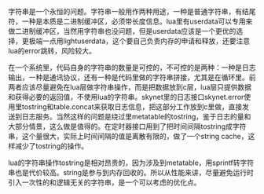   字符串是一个永恒的问题。字符串一般用作两种用途，一种是普通字符串，有结尾符，一种是本质是二进制缓冲区，必须带长度信息。lua里有userdata可以专用来做二进制缓冲区，当然用字符串也没问题，但是userdata应该是一个更优的选择，更极端一点用lightuserdata，这个要自己负责内存的申请和释放，还要注意lua的error跳转，风险较大。
  
  在一个系统里，代码自身的字符串的数量是可控的，不可控的是两种：一种是日志输出，一种是通讯协议，还有一种是代码里做的字符串拼接，尤其是在循环里。前两者应该尽量避免在lua层做字符串操作，而是把数据放到c层，lua层只提供数据和获得必要的返回值，不使用lua的字符串。skynet里的日志接口skynet.error使用里tostring和table.concat来获取日志信息，把这部分工作放到c里做，直接发送到日志服务。当然这样的问题是绕过里metatable的tostring，鉴于日志的量和大部分情景，这么做是值得的。在定时器接口用到了把时间间隔tostring成字符串，这个量很大，实际上时间间隔的值是离散有限的，做了一个string cache，这样减少了tostring的操作。
  
lua的字符串操作tostring是相对昂贵的，因为涉及到metatable，用sprintf转字符串也是代价较高。string是参与到内存回收的。所以从性能来讲，尽量避免运行时引入一次性的和逻辑无关的字符串，是一个可以考虑的优化点。
